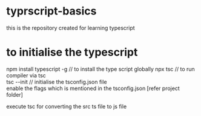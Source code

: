# typrscript-basics

this is the repository created for learning typescript

# to initialise the typescript

npm install typescript -g // to install the type script globally 
npx tsc // to run compiler via tsc          
tsc --init // initialise the tsconfig.json file     
enable the flags which is mentioned in the tsconfig.json [refer project folder]     

execute tsc for converting the src ts file to js file       
